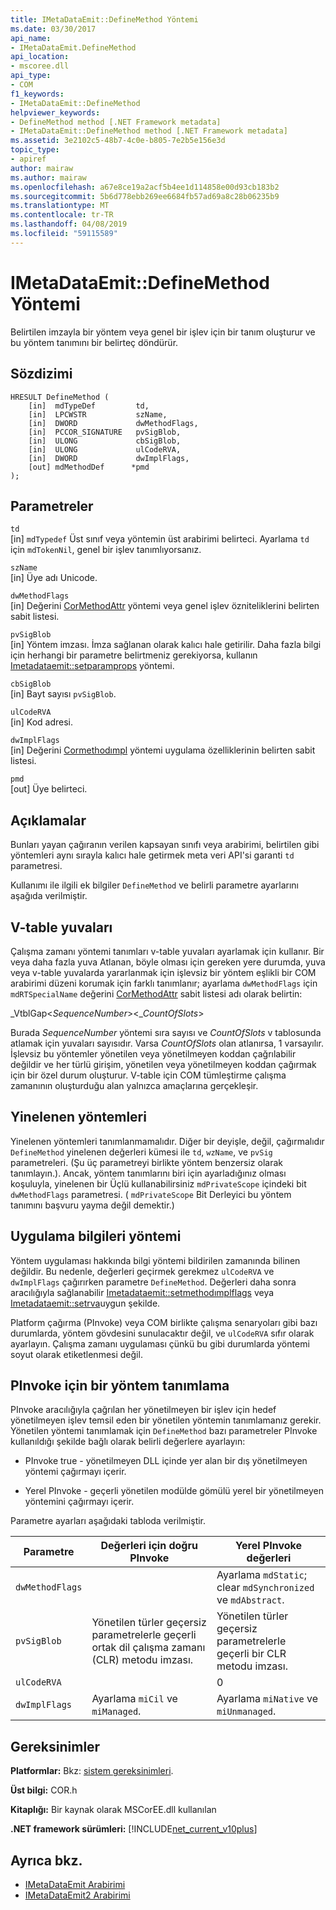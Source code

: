 ```yaml
---
title: IMetaDataEmit::DefineMethod Yöntemi
ms.date: 03/30/2017
api_name:
- IMetaDataEmit.DefineMethod
api_location:
- mscoree.dll
api_type:
- COM
f1_keywords:
- IMetaDataEmit::DefineMethod
helpviewer_keywords:
- DefineMethod method [.NET Framework metadata]
- IMetaDataEmit::DefineMethod method [.NET Framework metadata]
ms.assetid: 3e2102c5-48b7-4c0e-b805-7e2b5e156e3d
topic_type:
- apiref
author: mairaw
ms.author: mairaw
ms.openlocfilehash: a67e8ce19a2acf5b4ee1d114858e00d93cb183b2
ms.sourcegitcommit: 5b6d778ebb269ee6684fb57ad69a8c28b06235b9
ms.translationtype: MT
ms.contentlocale: tr-TR
ms.lasthandoff: 04/08/2019
ms.locfileid: "59115589"
---
```

# <a name="imetadataemitdefinemethod-method"></a>IMetaDataEmit::DefineMethod Yöntemi
Belirtilen imzayla bir yöntem veya genel bir işlev için bir tanım oluşturur ve bu yöntem tanımını bir belirteç döndürür.  
  
## <a name="syntax"></a>Sözdizimi  
  
```  
HRESULT DefineMethod (      
    [in]  mdTypeDef         td,   
    [in]  LPCWSTR           szName,   
    [in]  DWORD             dwMethodFlags,   
    [in]  PCCOR_SIGNATURE   pvSigBlob,   
    [in]  ULONG             cbSigBlob,   
    [in]  ULONG             ulCodeRVA,   
    [in]  DWORD             dwImplFlags,   
    [out] mdMethodDef      *pmd  
);  
```  
  
## <a name="parameters"></a>Parametreler  
 `td`  
 [in] `mdTypedef` Üst sınıf veya yöntemin üst arabirimi belirteci. Ayarlama `td` için `mdTokenNil`, genel bir işlev tanımlıyorsanız.  
  
 `szName`  
 [in] Üye adı Unicode.  
  
 `dwMethodFlags`  
 [in] Değerini [CorMethodAttr](../../../../docs/framework/unmanaged-api/metadata/cormethodattr-enumeration.md) yöntemi veya genel işlev özniteliklerini belirten sabit listesi.  
  
 `pvSigBlob`  
 [in] Yöntem imzası. İmza sağlanan olarak kalıcı hale getirilir. Daha fazla bilgi için herhangi bir parametre belirtmeniz gerekiyorsa, kullanın [Imetadataemit::setparamprops](../../../../docs/framework/unmanaged-api/metadata/imetadataemit-setparamprops-method.md) yöntemi.  
  
 `cbSigBlob`  
 [in] Bayt sayısı `pvSigBlob`.  
  
 `ulCodeRVA`  
 [in] Kod adresi.  
  
 `dwImplFlags`  
 [in] Değerini [Cormethodımpl](../../../../docs/framework/unmanaged-api/metadata/cormethodimpl-enumeration.md) yöntemi uygulama özelliklerinin belirten sabit listesi.  
  
 `pmd`  
 [out] Üye belirteci.  
  
## <a name="remarks"></a>Açıklamalar  
 Bunları yayan çağıranın verilen kapsayan sınıfı veya arabirimi, belirtilen gibi yöntemleri aynı sırayla kalıcı hale getirmek meta veri API'si garanti `td` parametresi.  
  
 Kullanımı ile ilgili ek bilgiler `DefineMethod` ve belirli parametre ayarlarını aşağıda verilmiştir.  
  
## <a name="slots-in-the-v-table"></a>V-table yuvaları  
 Çalışma zamanı yöntemi tanımları v-table yuvaları ayarlamak için kullanır. Bir veya daha fazla yuva Atlanan, böyle olması için gereken yere durumda, yuva veya v-table yuvalarda yararlanmak için işlevsiz bir yöntem eşlikli bir COM arabirimi düzeni korumak için farklı tanımlanır; ayarlama `dwMethodFlags` için `mdRTSpecialName` değerini [CorMethodAttr](../../../../docs/framework/unmanaged-api/metadata/cormethodattr-enumeration.md) sabit listesi adı olarak belirtin:  
  
 _VtblGap\<*SequenceNumber*>\<\_*CountOfSlots*>
  
 Burada *SequenceNumber* yöntemi sıra sayısı ve *CountOfSlots* v tablosunda atlamak için yuvaları sayısıdır. Varsa *CountOfSlots* olan atlanırsa, 1 varsayılır. İşlevsiz bu yöntemler yönetilen veya yönetilmeyen koddan çağrılabilir değildir ve her türlü girişim, yönetilen veya yönetilmeyen koddan çağırmak için bir özel durum oluşturur. V-table için COM tümleştirme çalışma zamanının oluşturduğu alan yalnızca amaçlarına gerçekleşir.  
  
## <a name="duplicate-methods"></a>Yinelenen yöntemleri  
 Yinelenen yöntemleri tanımlanmamalıdır. Diğer bir deyişle, değil, çağırmalıdır `DefineMethod` yinelenen değerleri kümesi ile `td`, `wzName`, ve `pvSig` parametreleri. (Şu üç parametreyi birlikte yöntem benzersiz olarak tanımlayın.). Ancak, yöntem tanımlarını biri için ayarladığınız olması koşuluyla, yinelenen bir Üçlü kullanabilirsiniz `mdPrivateScope` içindeki bit `dwMethodFlags` parametresi. ( `mdPrivateScope` Bit Derleyici bu yöntem tanımını başvuru yayma değil demektir.)  
  
## <a name="method-implementation-information"></a>Uygulama bilgileri yöntemi  
 Yöntem uygulaması hakkında bilgi yöntemi bildirilen zamanında bilinen değildir. Bu nedenle, değerleri geçirmek gerekmez `ulCodeRVA` ve `dwImplFlags` çağırırken parametre `DefineMethod`. Değerleri daha sonra aracılığıyla sağlanabilir [Imetadataemit::setmethodımplflags](../../../../docs/framework/unmanaged-api/metadata/imetadataemit-setmethodimplflags-method.md) veya [Imetadataemit::setrva](../../../../docs/framework/unmanaged-api/metadata/imetadataemit-setrva-method.md)uygun şekilde.  
  
 Platform çağırma (PInvoke) veya COM birlikte çalışma senaryoları gibi bazı durumlarda, yöntem gövdesini sunulacaktır değil, ve `ulCodeRVA` sıfır olarak ayarlayın. Çalışma zamanı uygulaması çünkü bu gibi durumlarda yöntemi soyut olarak etiketlenmesi değil.  
  
## <a name="defining-a-method-for-pinvoke"></a>PInvoke için bir yöntem tanımlama  
 PInvoke aracılığıyla çağrılan her yönetilmeyen bir işlev için hedef yönetilmeyen işlev temsil eden bir yönetilen yöntemin tanımlamanız gerekir. Yönetilen yöntemi tanımlamak için `DefineMethod` bazı parametreler PInvoke kullanıldığı şekilde bağlı olarak belirli değerlere ayarlayın:  
  
-   PInvoke true - yönetilmeyen DLL içinde yer alan bir dış yönetilmeyen yöntemi çağırmayı içerir.  
  
-   Yerel PInvoke - geçerli yönetilen modülde gömülü yerel bir yönetilmeyen yöntemini çağırmayı içerir.  
  
 Parametre ayarları aşağıdaki tabloda verilmiştir.  
  
|Parametre|Değerleri için doğru PInvoke|Yerel PInvoke değerleri|  
|---------------|-----------------------------|------------------------------|  
|`dwMethodFlags`||Ayarlama `mdStatic`; clear `mdSynchronized` ve `mdAbstract`.|  
|`pvSigBlob`|Yönetilen türler geçersiz parametrelerle geçerli ortak dil çalışma zamanı (CLR) metodu imzası.|Yönetilen türler geçersiz parametrelerle geçerli bir CLR metodu imzası.|  
|`ulCodeRVA`||0|  
|`dwImplFlags`|Ayarlama `miCil` ve `miManaged`.|Ayarlama `miNative` ve `miUnmanaged`.|  
  
## <a name="requirements"></a>Gereksinimler  
 **Platformlar:** Bkz: [sistem gereksinimleri](../../../../docs/framework/get-started/system-requirements.md).  
  
 **Üst bilgi:** COR.h  
  
 **Kitaplığı:** Bir kaynak olarak MSCorEE.dll kullanılan  
  
 **.NET framework sürümleri:** [!INCLUDE[net_current_v10plus](../../../../includes/net-current-v10plus-md.md)]  
  
## <a name="see-also"></a>Ayrıca bkz.

- [IMetaDataEmit Arabirimi](../../../../docs/framework/unmanaged-api/metadata/imetadataemit-interface.md)
- [IMetaDataEmit2 Arabirimi](../../../../docs/framework/unmanaged-api/metadata/imetadataemit2-interface.md)
